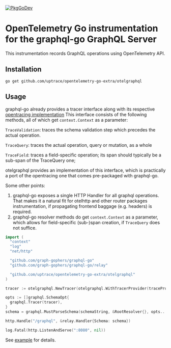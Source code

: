 [![PkgGoDev](https://pkg.go.dev/badge/github.com/uptrace/opentelemetry-go-extra/otelgraphql)](https://pkg.go.dev/github.com/uptrace/opentelemetry-go-extra/otelgraphql)

# OpenTelemetry Go instrumentation for the graphql-go GraphQL Server

This instrumentation records GraphQL operations using OpenTelemetry API.

## Installation

```shell
go get github.com/uptrace/opentelemetry-go-extra/otelgraphql
```

## Usage

graphql-go already provides a tracer interface along with its respective
[opentracing implementation](https://github.com/graph-gophers/graphql-go/tree/v1.1.0/trace) This
interface consists of the following methods, all of which get `context.Context` as a parameter:

`TraceValidation`: traces the schema validation step which precedes the actual operation.

`TraceQuery`: traces the actual operation, query or mutation, as a whole

`TraceField`: traces a field-specific operation; its span should typically be a sub-span of the
TraceQuery one;

otelgraphql provides an implementation of this interface, which is practically a port of the
opentracing one that comes pre-packaged with graphql-go.

Some other points:

1. graphql-go exposes a single HTTP Handler for all graphql operations. That makes it a natural fit
   for otelhttp and other router packages instrumentation, if propagating frontend baggage (e.g.
   headers) is required.
2. graphql-go resolver methods do get `context.Context` as a parameter, which allows for
   field-specific (sub-)span creation, if `TraceQuery` does not suffice.

```go
import (
  "context"
  "log"
  "net/http"

  "github.com/graph-gophers/graphql-go"
  "github.com/graph-gophers/graphql-go/relay"

  "github.com/uptrace/opentelemetry-go-extra/otelgraphql"
)

tracer := otelgraphql.NewTracer(otelgraphql.WithTracerProvider(traceProvider))

opts := []graphql.SchemaOpt{
  graphql.Tracer(tracer),
}
schema = graphql.MustParseSchema(schemaString, &RootResolver{}, opts...)

http.Handle("/graphql", &relay.Handler{Schema: schema})

log.Fatal(http.ListenAndServe(":8080", nil))
```

See [example](/example/) for details.
